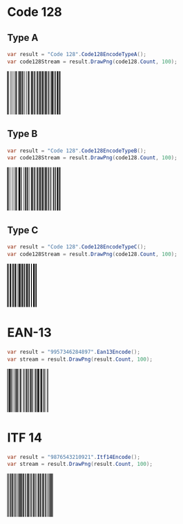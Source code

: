 # Code 128
## Type A
```csharp
var result = "Code 128".Code128EncodeTypeA();
var code128Stream = result.DrawPng(code128.Count, 100);
```
![code_128_encode_a](https://github.com/capeit-pl/barcodes/blob/main/sample/it_should_draw_code_128_encode_a.png?raw=true)

## Type B
```csharp
var result = "Code 128".Code128EncodeTypeB();
var code128Stream = result.DrawPng(code128.Count, 100);
```
![code_128_encode_b](https://github.com/capeit-pl/barcodes/blob/main/sample/it_should_draw_code_128_encode_b.png?raw=true)

## Type C
```csharp
var result = "Code 128".Code128EncodeTypeC();
var code128Stream = result.DrawPng(code128.Count, 100);
```
![code_128_encode_c](https://github.com/capeit-pl/barcodes/blob/main/sample/it_should_draw_code_128_encode_c.png?raw=true)

# EAN-13
```csharp
var result = "9957346284897".Ean13Encode();
var stream = result.DrawPng(result.Count, 100);
```
![ean_13](https://github.com/capeit-pl/barcodes/blob/main/sample/it_should_draw_ean_13.png?raw=true)

# ITF 14
```csharp
var result = "9876543210921".Itf14Encode();
var stream = result.DrawPng(result.Count, 100);
```
![itf_14](https://github.com/capeit-pl/barcodes/blob/main/sample/it_should_draw_itf_14.png?raw=true)
